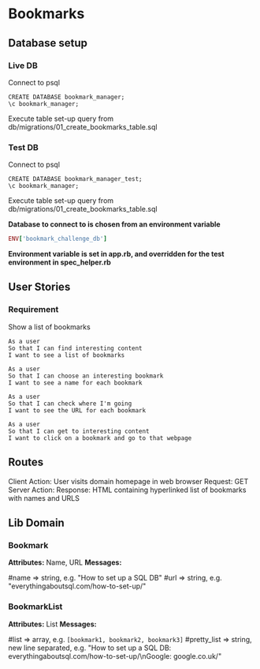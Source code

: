 # Bookmarks

## Database setup
### Live DB

Connect to psql
```
CREATE DATABASE bookmark_manager;
\c bookmark_manager;
```
Execute table set-up query from db/migrations/01_create_bookmarks_table.sql

### Test DB
Connect to psql
```
CREATE DATABASE bookmark_manager_test;
\c bookmark_manager;
```
Execute table set-up query from db/migrations/01_create_bookmarks_table.sql

**Database to connect to is chosen from an environment variable** 
```ruby
ENV['bookmark_challenge_db']
```
**Environment variable is set in app.rb, and overridden for the test environment in spec_helper.rb**


## User Stories

### Requirement
Show a list of bookmarks

```
As a user
So that I can find interesting content
I want to see a list of bookmarks

As a user
So that I can choose an interesting bookmark
I want to see a name for each bookmark

As a user
So that I can check where I'm going
I want to see the URL for each bookmark

As a user
So that I can get to interesting content
I want to click on a bookmark and go to that webpage
```

## Routes
Client Action: User visits domain homepage in web browser
Request: GET \
Server Action:
Response: HTML containing hyperlinked list of bookmarks with names and URLS

## Lib Domain
### Bookmark
**Attributes:** Name, URL
**Messages:** 

#name => string, e.g. "How to set up a SQL DB"
#url => string, e.g. "everythingaboutsql.com/how-to-set-up/"

### BookmarkList
**Attributes:** List
**Messages:** 

#list => array, e.g. `[bookmark1, bookmark2, bookmark3]`
#pretty_list => string, new line separated, e.g. "How to set up a SQL DB: everythingaboutsql.com/how-to-set-up/\nGoogle: google.co.uk/"

